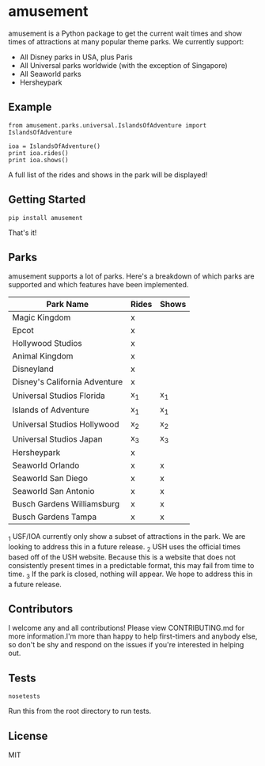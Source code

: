 # amusement

amusement is a Python package to get the current wait times and show times of attractions at many popular theme parks. We currently support:

* All Disney parks in USA, plus Paris
* All Universal parks worldwide (with the exception of Singapore)
* All Seaworld parks
* Hersheypark

## Example
```
from amusement.parks.universal.IslandsOfAdventure import IslandsOfAdventure

ioa = IslandsOfAdventure()
print ioa.rides()
print ioa.shows()
```
A full list of the rides and shows in the park will be displayed!

## Getting Started
```
pip install amusement
```
That's it!

## Parks
amusement supports a lot of parks. Here's a breakdown of which parks are supported and which features have been implemented.

| Park Name                     | Rides       | Shows       |
| ------------------------------|-------------|-------------|
| Magic Kingdom                 |x            |             |
| Epcot                         |x            |             |
| Hollywood Studios             |x            |             |
| Animal Kingdom                |x            |             |
| Disneyland                    |x            |             |
| Disney's California Adventure |x            |             |
| Universal Studios Florida     |x<sub>1</sub>|x<sub>1</sub>|
| Islands of Adventure          |x<sub>1</sub>|x<sub>1</sub>|
| Universal Studios Hollywood   |x<sub>2</sub>|x<sub>2</sub>|
| Universal Studios Japan       |x<sub>3</sub>|x<sub>3</sub>|
| Hersheypark                   |x            |             |
| Seaworld Orlando              |x            |x            |
| Seaworld San Diego            |x            |x            |
| Seaworld San Antonio          |x            |x            |
| Busch Gardens Williamsburg    |x            |x            |
| Busch Gardens Tampa           |x            |x            |

<sub>1</sub> USF/IOA currently only show a subset of attractions in the park. We are looking to address this in a future release.
<sub>2</sub> USH uses the official times based off of the USH website. Because this is a website that does not consistently present times in a predictable format, this may fail from time to time.
<sub>3</sub> If the park is closed, nothing will appear. We hope to address this in a future release.

## Contributors
I welcome any and all contributions! Please view CONTRIBUTING.md for more information.I'm more than happy to help first-timers and anybody else, so don't be shy and respond on the issues if you're interested in helping out.
 
## Tests
```
nosetests
```
Run this from the root directory to run tests.

## License
MIT
